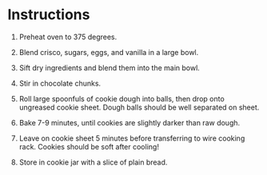 # Instructions

1. Preheat oven to 375 degrees.

2. Blend crisco, sugars, eggs, and vanilla in a large bowl.

3. Sift dry ingredients and blend them into the main bowl.
 
4. Stir in chocolate chunks.
 
5. Roll large spoonfuls of cookie dough into balls, then drop onto ungreased
   cookie sheet. Dough balls should be well separated on sheet.
 
6. Bake 7-9 minutes, until cookies are slightly darker than raw dough.
 
7. Leave on cookie sheet 5 minutes before transferring to wire cooking rack.
   Cookies should be soft after cooling!
 
8. Store in cookie jar with a slice of plain bread.
